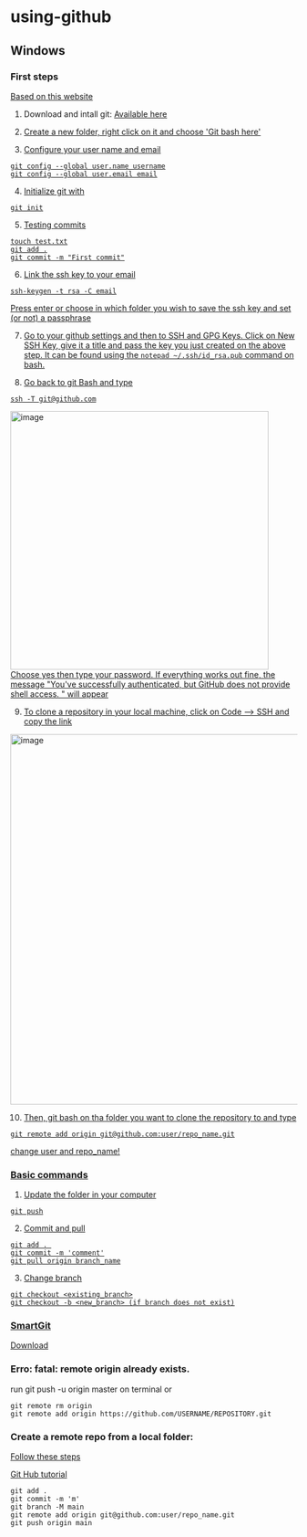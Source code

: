 # using-github

## Windows

### First steps
<a href = 'https://www.pluralsight.com/guides/using-git-and-github-on-windows'> Based on this website </a>

1. Download and intall git: <a href = "https://git-scm.com/download/win"> Available here

2. Create a new folder, right click on it and choose 'Git bash here'

3. Configure your user name and email
```
git config --global user.name username
git config --global user.email email
```
4. Initialize git with
```
git init
```

5. Testing commits
```
touch test.txt
git add .
git commit -m "First commit"
```

6. Link the ssh key to your email
```
ssh-keygen -t rsa -C email
```
Press enter or choose in which folder you wish to save the ssh key and set (or not) a passphrase

7. Go to your github settings and then to SSH and GPG Keys. Click on New SSH Key, give it a title and pass the key you just created on the above step. It can
be found using the `notepad ~/.ssh/id_rsa.pub` command on bash.

8. Go back to git Bash and type 
```
ssh -T git@github.com
```
<img width="453" alt="image" src="https://user-images.githubusercontent.com/45129483/202311626-b5394268-c97c-4b6b-a7de-6ec6e2535dd2.png">
Choose yes then type your password. If everything works out fine, the message "You've successfully authenticated, but GitHub does not provide shell access.
" will appear

9. To clone a repository in your local machine, click on Code --> SSH and copy the link

<img width="649" alt="image" src="https://user-images.githubusercontent.com/45129483/203391936-f8070854-80a0-4af4-9bd1-2da4d10fa6a5.png">

10. Then, git bash on tha folder you want to clone the repository to and type
```
git remote add origin git@github.com:user/repo_name.git
```
change user and repo_name!

### Basic commands
1. Update the folder in your computer
```
git push
```
2. Commit and pull
```
git add . 
git commit -m 'comment'
git pull origin branch_name
```
3. Change branch
```
git checkout <existing_branch>
git checkout -b <new_branch> (if branch does not exist)
```
<!---
<> teste4213
<> +---[RSA 3072]----+
<> |+.. .  o... +E   |
<> |o+o. .. .  + o   |
<> |BB+...      o    |
<> |X===.            |
<> |oXo.+ . S        |
<> |+.*o+o o .       |
<> |.+.oo.+ .        |
<> | .   + .         |
<> |    .            |
<> +----[SHA256]-----+

-->

### SmartGit

<a href = "https://www.syntevo.com/smartgit/"> Download </a>
  

### Erro: fatal: remote origin already exists.  
  
run git push -u origin master on terminal
or 
```
git remote rm origin
git remote add origin https://github.com/USERNAME/REPOSITORY.git
```

### Create a remote repo from a local folder:
<a href = "https://stackoverflow.com/questions/64385414/how-to-create-a-git-repository-using-github-cli"> Follow these steps</a>

<a href = "https://docs.github.com/en/get-started/importing-your-projects-to-github/importing-source-code-to-github/adding-locally-hosted-code-to-github">Git Hub tutorial</a>

```
git add .
git commit -m 'm'
git branch -M main
git remote add origin git@github.com:user/repo_name.git
git push origin main
```


